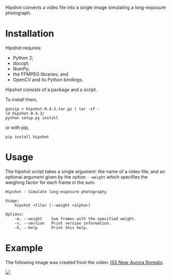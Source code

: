 Hipshot converts a video file into a single image
simulating a long-exposure photograph.


Installation
============

Hipshot requires:

  - Python 2;
  - docopt;
  - NumPy;
  - the FFMPEG libraries; and
  - OpenCV and its Python bindings.

Hipshot consists of a package and a script.

To install them,

    gunzip < Hipshot-0.4.3.tar.gz | tar -xf -
    cd Hipshot-0.4.3/
    python setup.py install

or with pip,

    pip install hipshot


Usage
=====

The hipshot script takes a single argument: the name of a video
file; and an optional argument given by the option `--weight`
which specifies the weighing factor for each frame in the sum.

    Hipshot - Simulate long-exposure photography

    Usage:
        hipshot <file> [--weight <alpha>]

    Options:
        -w, --weight    Sum frames with the specified weight.
        -v, --version   Print version information.
        -h, --help      Print this help.


Example
=======

The following image was created from the video:
[ISS Near Aurora Borealis][iss-video].

![][iss-image]


[iss-image]: http://www.eliteraspberries.com/images/iss-borealis.png
[iss-video]: <http://www.youtube.com/watch?v=uYBYIhH4nsg>
